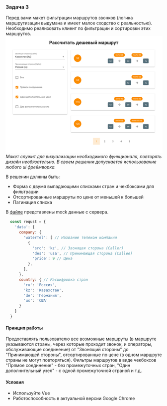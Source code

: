 ### Задача 3

Перед вами макет фильтрации маршрутов звонков (логика маршрутизации выдумана и имеет малое сходство с реальностью).
Необходимо реализовать клиент по фильтрации и сортировки этих маршрутов.
![alt text](example.png "Визуализация необходимого функционала")
*Макет служит для визуализации необходимого функционала, повторять дизайн необязательно. В своем решении допускается использование любого ui фреймворка.*

В решении должны быть:
- Форма с двумя выпадающими списками стран и чекбоксами для фильтрации
- Отсортированные маршруты по цене от меньшей к большей
- Пагинация списка

В [файле](call-paths.json) представлены mock данные с сервера.
```js script
  const requst = {
    'data': {
      company: {
        'waterTel': [ // Название телеком компании
          {
            'src': 'kz', // Звонящая сторона (Caller)
            'des': 'usa', // Принимающая сторона (Callee)
            'price': 9 // Цена
          },
        ],
      },
      country: { // Расшифровка стран
        'ru': 'Россия',
        'kz': 'Казахстан',
        'de': 'Германия',
        'us': 'США'
      }
    }
  }
```

#### Принцип работы

Предоставлять пользователю все возможные маршруты 
(в маршруте указываются страны, через которые проходит звонок, и операторы, обслуживающие соединение) 
от "Звонящий стороны" до "Принимающей стороны",
отсортированные по цене (в одном маршруте страны не могут повторяться). Фильтры маршрутов в виде чекбоксов
"Прямое соединение" - без промежуточных стран, "Один дополнительный узел" - с одной промежуточной страной и т.д.

#### Условия

- Используйте Vue
- Работоспособность в актуальной версии Google Chrome

